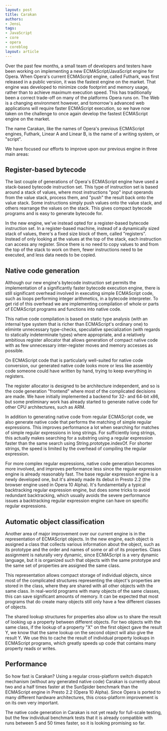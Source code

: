 ```yaml
---
layout: post
title: Carakan
authors:
- JensL
tags:
- JavaScript
- core
- opera
- coreblog
layout: article
---
```

<p>Over the past few months, a small team of developers and testers have been working on implementing a new ECMAScript/JavaScript engine for Opera.  When Opera&#39;s current ECMAScript engine, called Futhark, was first released in a public version, it was the fastest engine on the market.  That engine was developed to minimize code footprint and memory usage, rather than to achieve maximum execution speed.  This has traditionally been a correct trade-off on many of the platforms Opera runs on.  The Web is a changing environment however, and tomorrow&#39;s advanced web applications will require faster ECMAScript execution, so we have now taken on the challenge to once again develop the fastest ECMAScript engine on the market.</p>

<p>The name Carakan, like the names of Opera&#39;s previous ECMAScript engines, Futhark, Linear A and Linear B, is the name of a writing system, or &quot;script&quot;.</p>

<p>We have focused our efforts to improve upon our previous engine in three main areas:</p>

<h2>Register-based bytecode</h2>

<p>The last couple of generations of Opera&#39;s ECMAScript engine have used a stack-based bytecode instruction set.  This type of instruction set is based around a stack of values, where most instructions &quot;pop&quot; input operands from the value stack, process them, and &quot;push&quot; the result back onto the value stack.  Some instructions simply push values onto the value stack, and others rearrange the values on the stack.  This gives compact bytecode programs and is easy to generate bytecode for.</p>

<p>In the new engine, we&#39;ve instead opted for a register-based bytecode instruction set.  In a register-based machine, instead of a dynamically sized stack of values, there&#39;s a fixed size block of them, called &quot;registers&quot;.  Instead of only looking at the values at the top of the stack, each instruction can access any register.  Since there is no need to copy values to and from the top of the stack to work on them, fewer instructions need to be executed, and less data needs to be copied.</p>

<h2>Native code generation</h2>

<p>Although our new engine&#39;s bytecode instruction set permits the implementation of a significantly faster bytecode execution engine, there is still significant overhead involved in executing simple ECMAScript code, such as loops performing integer arithmetics, in a bytecode interpreter.  To get rid of this overhead we are implementing compilation of whole or parts of ECMAScript programs and functions into native code.</p>

<p>This native code compilation is based on static type analysis (with an internal type system that is richer than ECMAScript&#39;s ordinary one) to eliminte unnecessary type-checks, speculative specialization (with regards to statically indeterminate types) where appropriate, and a relatively ambitious register allocator that allows generation of compact native code with as few unnecessary inter-register moves and memory accesses as possible.</p>

<p>On ECMAScript code that is particularly well-suited for native code conversion, our generated native code looks more or less like assembly code someone could have written by hand, trying to keep everything in registers.</p>

<p>The register allocator is designed to be architecture independent, and so is the code generation &quot;frontend&quot; where most of the complicated decisions are made.  We have initially implemented a backend for 32- and 64-bit x86, but some preliminary work has already started to generate native code for other CPU architectures, such as ARM.</p>

<p>In addition to generating native code from regular ECMAScript code, we also generate native code that performs the matching of simple regular expressions.  This improves performance a lot when searching for matches of simple regular expressions in long strings.  For sufficiently long strings, this actually makes searching for a substring using a regular expression faster than the same search using String.prototype.indexOf.  For shorter strings, the speed is limited by the overhead of compiling the regular expression.</p>

<p>For more complex regular expressions, native code generation becomes more involved, and improves performance less since the regular expression engine is already reasonably fast.  The base regular expression engine is a newly developed one, but it&#39;s already made its debut in Presto 2.2 (the browser engine used in Opera 10 Alpha).  It&#39;s fundamentally a typical backtracking regular expression engine, but does some tricks to avoid redundant backtracking, which usually avoids the severe performance issues a backtracking regular expression engine can have on specific regular expressions.</p>

<h2>Automatic object classification</h2>

<p>Another area of major improvement over our current engine is in the representation of ECMAScript objects.  In the new engine, each object is assigned a class that collects various information about the object, such as its prototype and the order and names of some or all of its properties.  Class assignment is naturally very dynamic, since ECMAScript is a very dynamic language, but it is organized such that objects with the same prototype and the same set of properties are assigned the same class.</p>

<p>This representation allows compact storage of individual objects, since most of the complicated structures representing the object&#39;s properties are stored in the class, where they are shared with all other objects with the same class.  In real-world programs with many objects of the same classes, this can save significant amounts of memory.  It can be expected that most programs that do create many objects still only have a few different classes of objects.</p>

<p>The shared lookup structures for properties also allow us to share the result of looking up a property between different objects.  For two objects with the same class, if the lookup of a property &quot;X&quot; on the first object gave the result Y, we know that the same lookup on the second object will also give the result Y.  We use this to cache the result of individual property lookups in ECMAScript programs, which greatly speeds up code that contains many property reads or writes.</p>

<h2>Performance</h2>

<p>So how fast is Carakan?  Using a regular cross-platform switch dispatch mechanism (without any generated native code) Carakan is currently about two and a half times faster at the SunSpider benchmark than the ECMAScript engine in Presto 2.2 (Opera 10 Alpha).  Since Opera is ported to many different hardware architectures, this cross-platform improvement is on its own very important.</p>

<p>The native code generation in Carakan is not yet ready for full-scale testing, but the few individual benchmark tests that it is already compatible with runs between 5 and 50 times faster, so it is looking promising so far.</p>

